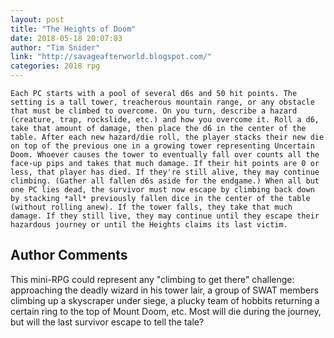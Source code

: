 ```yaml
---
layout: post
title: "The Heights of Doom"
date: 2018-05-18 20:07:03
author: "Tim Snider"
link: "http://savageafterworld.blogspot.com/"
categories: 2018 rpg
---
```

```
Each PC starts with a pool of several d6s and 50 hit points. The setting is a tall tower, treacherous mountain range, or any obstacle that must be climbed to overcome. On you turn, describe a hazard (creature, trap, rockslide, etc.) and how you overcome it. Roll a d6, take that amount of damage, then place the d6 in the center of the table. After each new hazard/die roll, the player stacks their new die on top of the previous one in a growing tower representing Uncertain Doom. Whoever causes the tower to eventually fall over counts all the face-up pips and takes that much damage. If their hit points are 0 or less, that player has died. If they're still alive, they may continue climbing. (Gather all fallen d6s aside for the endgame.) When all but one PC lies dead, the survivor must now escape by climbing back down by stacking *all* previously fallen dice in the center of the table (without rolling anew). If the tower falls, they take that much damage. If they still live, they may continue until they escape their hazardous journey or until the Heights claims its last victim.
```
## Author Comments 

This mini-RPG could represent any "climbing to get there" challenge: approaching the deadly wizard in his tower lair, a group of SWAT members climbing up a skyscraper under siege, a plucky team of hobbits returning a certain ring to the top of Mount Doom, etc. Most will die during the journey, but will the last survivor escape to tell the tale?
